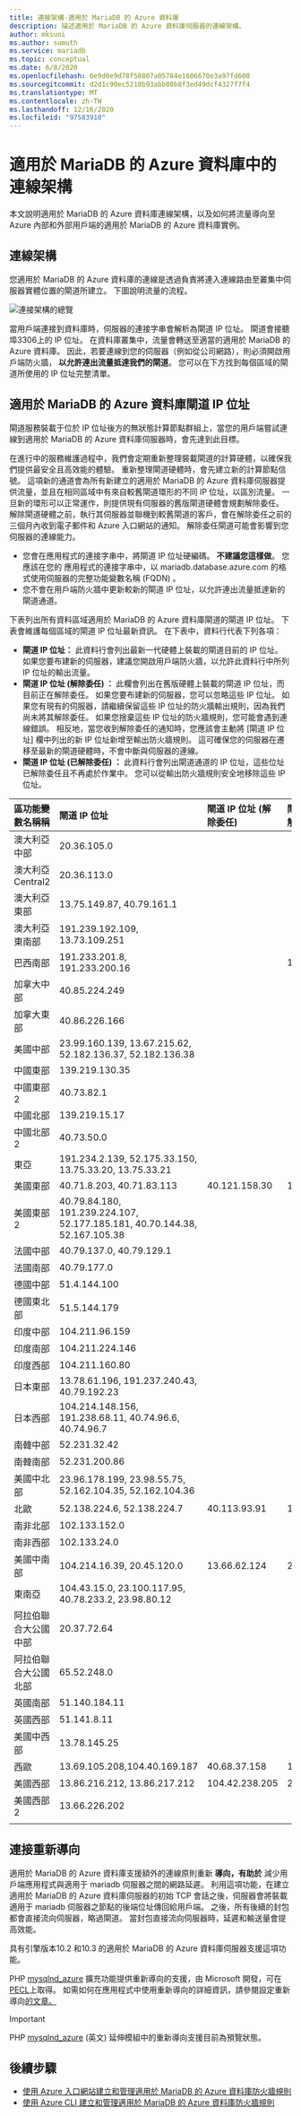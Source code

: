 ```yaml
---
title: 連接架構-適用於 MariaDB 的 Azure 資料庫
description: 描述適用於 MariaDB 的 Azure 資料庫伺服器的連線架構。
author: mksuni
ms.author: sumuth
ms.service: mariadb
ms.topic: conceptual
ms.date: 6/8/2020
ms.openlocfilehash: 6e9d0e9d78f58807a05784e1606670e3a97fd600
ms.sourcegitcommit: d2d1c90ec5218b93abb80b8f3ed49dcf4327f7f4
ms.translationtype: MT
ms.contentlocale: zh-TW
ms.lasthandoff: 12/16/2020
ms.locfileid: "97583910"
---
```

# <a name="connectivity-architecture-in-azure-database-for-mariadb"></a>適用於 MariaDB 的 Azure 資料庫中的連線架構
本文說明適用於 MariaDB 的 Azure 資料庫連線架構，以及如何將流量導向至 Azure 內部和外部用戶端的適用於 MariaDB 的 Azure 資料庫實例。

## <a name="connectivity-architecture"></a>連線架構

您適用於 MariaDB 的 Azure 資料庫的連線是透過負責將連入連線路由至叢集中伺服器實體位置的閘道所建立。 下圖說明流量的流程。

![連接架構的總覽](./media/concepts-connectivity-architecture/connectivity-architecture-overview-proxy.png)


當用戶端連接到資料庫時，伺服器的連接字串會解析為閘道 IP 位址。 閘道會接聽埠3306上的 IP 位址。 在資料庫叢集中，流量會轉送至適當的適用於 MariaDB 的 Azure 資料庫。 因此，若要連線到您的伺服器（例如從公司網路），則必須開啟用戶端防火牆， **以允許連出流量抵達我們的閘道**。 您可以在下方找到每個區域的閘道所使用的 IP 位址完整清單。

## <a name="azure-database-for-mariadb-gateway-ip-addresses"></a>適用於 MariaDB 的 Azure 資料庫閘道 IP 位址

閘道服務裝載于位於 IP 位址後方的無狀態計算節點群組上，當您的用戶端嘗試連線到適用於 MariaDB 的 Azure 資料庫伺服器時，會先達到此目標。 

在進行中的服務維護過程中，我們會定期重新整理裝載閘道的計算硬體，以確保我們提供最安全且高效能的體驗。 重新整理閘道硬體時，會先建立新的計算節點信號。 這項新的通道會為所有新建立的適用於 MariaDB 的 Azure 資料庫伺服器提供流量，並且在相同區域中有來自較舊閘道環形的不同 IP 位址，以區別流量。 一旦新的環形可以正常運作，則提供現有伺服器的舊版閘道硬體會規劃解除委任。 解除閘道硬體之前，執行其伺服器並聯機到較舊閘道的客戶，會在解除委任之前的三個月內收到電子郵件和 Azure 入口網站的通知。 解除委任閘道可能會影響到您伺服器的連線能力。 

* 您會在應用程式的連接字串中，將閘道 IP 位址硬編碼。 **不建議您這樣做**。 您應該在您的 <servername> 應用程式的連接字串中，以 mariadb.database.azure.com 的格式使用伺服器的完整功能變數名稱 (FQDN) 。 
* 您不會在用戶端防火牆中更新較新的閘道 IP 位址，以允許連出流量抵達新的閘道通道。

下表列出所有資料區域適用於 MariaDB 的 Azure 資料庫閘道的閘道 IP 位址。 下表會維護每個區域的閘道 IP 位址最新資訊。 在下表中，資料行代表下列各項：

* **閘道 IP 位址：** 此資料行會列出最新一代硬體上裝載的閘道目前的 IP 位址。 如果您要布建新的伺服器，建議您開啟用戶端防火牆，以允許此資料行中所列 IP 位址的輸出流量。
* **閘道 IP 位址 (解除委任) ：** 此欄會列出在舊版硬體上裝載的閘道 IP 位址，而目前正在解除委任。 如果您要布建新的伺服器，您可以忽略這些 IP 位址。 如果您有現有的伺服器，請繼續保留這些 IP 位址的防火牆輸出規則，因為我們尚未將其解除委任。 如果您捨棄這些 IP 位址的防火牆規則，您可能會遇到連線錯誤。 相反地，當您收到解除委任的通知時，您應該會主動將 [閘道 IP 位址] 欄中列出的新 IP 位址新增至輸出防火牆規則。 這可確保您的伺服器在遷移至最新的閘道硬體時，不會中斷與伺服器的連線。
* **閘道 IP 位址 (已解除委任) ：** 此資料行會列出閘道通道的 IP 位址，這些位址已解除委任且不再處於作業中。 您可以從輸出防火牆規則安全地移除這些 IP 位址。 


| **區功能變數名稱稱** | **閘道 IP 位址** |**閘道 IP 位址 (解除委任)** | **閘道 IP 位址 (已解除委任)** |
|:----------------|:-------------------------|:-------------------------------------------|:------------------------------------------|
| 澳大利亞中部| 20.36.105.0  | | |
| 澳大利亞 Central2     | 20.36.113.0  | | |
| 澳大利亞東部 | 13.75.149.87, 40.79.161.1     |  | |
| 澳大利亞東南部 |191.239.192.109, 13.73.109.251   |  | |
| 巴西南部 |191.233.201.8, 191.233.200.16    |  | 104.41.11.5|
| 加拿大中部 |40.85.224.249  | | |
| 加拿大東部 | 40.86.226.166    | | |
| 美國中部 | 23.99.160.139, 13.67.215.62, 52.182.136.37, 52.182.136.38     | | |
| 中國東部 | 139.219.130.35    | | |
| 中國東部 2 | 40.73.82.1  | | |
| 中國北部 | 139.219.15.17    | | |
| 中國北部 2 | 40.73.50.0     | | |
| 東亞 | 191.234.2.139, 52.175.33.150, 13.75.33.20, 13.75.33.21     | | |
| 美國東部 |40.71.8.203, 40.71.83.113 |40.121.158.30|191.238.6.43 |
| 美國東部 2 |40.79.84.180, 191.239.224.107, 52.177.185.181, 40.70.144.38, 52.167.105.38  | | |
| 法國中部 | 40.79.137.0, 40.79.129.1  | | |
| 法國南部 | 40.79.177.0     | | |
| 德國中部 | 51.4.144.100     | | |
| 德國東北部 | 51.5.144.179  | | |
| 印度中部 | 104.211.96.159     | | |
| 印度南部 | 104.211.224.146  | | |
| 印度西部 | 104.211.160.80    | | |
| 日本東部 | 13.78.61.196, 191.237.240.43, 40.79.192.23 | | |
| 日本西部 | 104.214.148.156, 191.238.68.11, 40.74.96.6, 40.74.96.7    | | |
| 南韓中部 | 52.231.32.42   | | |
| 南韓南部 | 52.231.200.86    | | |
| 美國中北部 | 23.96.178.199, 23.98.55.75, 52.162.104.35, 52.162.104.36    | | |
| 北歐 | 52.138.224.6, 52.138.224.7  |40.113.93.91 |191.235.193.75 |
| 南非北部  | 102.133.152.0    | | |
| 南非西部 | 102.133.24.0   | | |
| 美國中南部 |104.214.16.39, 20.45.120.0  |13.66.62.124  |23.98.162.75 |
| 東南亞 | 104.43.15.0, 23.100.117.95, 40.78.233.2, 23.98.80.12     | | |
| 阿拉伯聯合大公國中部 | 20.37.72.64  | | |
| 阿拉伯聯合大公國北部 | 65.52.248.0    | | |
| 英國南部 | 51.140.184.11   | | |
| 英國西部 | 51.141.8.11  | | |
| 美國中西部 | 13.78.145.25     | | |
| 西歐 |13.69.105.208,104.40.169.187 |40.68.37.158 | 191.237.232.75|
| 美國西部 |13.86.216.212, 13.86.217.212 |104.42.238.205  | 23.99.34.75|
| 美國西部 2 | 13.66.226.202  | | |
||||

## <a name="connection-redirection"></a>連接重新導向

適用於 MariaDB 的 Azure 資料庫支援額外的連線原則重新 **導向，有助於** 減少用戶端應用程式與適用于 mariadb 伺服器之間的網路延遲。 利用這項功能，在建立適用於 MariaDB 的 Azure 資料庫伺服器的初始 TCP 會話之後，伺服器會將裝載適用于 mariadb 伺服器之節點的後端位址傳回給用戶端。 之後，所有後續的封包都會直接流向伺服器，略過閘道。 當封包直接流向伺服器時，延遲和輸送量會提高效能。

具有引擎版本10.2 和10.3 的適用於 MariaDB 的 Azure 資料庫伺服器支援這項功能。

PHP [mysqlnd_azure](https://github.com/microsoft/mysqlnd_azure) 擴充功能提供重新導向的支援，由 Microsoft 開發，可在 [PECL](https://pecl.php.net/package/mysqlnd_azure)上取得。 如需如何在應用程式中使用重新導向的詳細資訊，請參閱設定重新導向[的文章。](./howto-redirection.md)

> [!IMPORTANT]
> PHP [mysqlnd_azure](https://github.com/microsoft/mysqlnd_azure) \(英文\) 延伸模組中的重新導向支援目前為預覽狀態。

## <a name="next-steps"></a>後續步驟

* [使用 Azure 入口網站建立和管理適用於 MariaDB 的 Azure 資料庫防火牆規則](./howto-manage-firewall-portal.md)
* [使用 Azure CLI 建立和管理適用於 MariaDB 的 Azure 資料庫防火牆規則](./howto-manage-firewall-cli.md)

